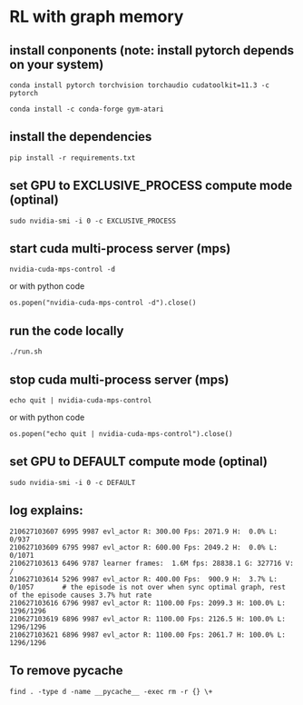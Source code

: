 # RL with graph memory


## install conponents (note: install pytorch depends on your system)

    conda install pytorch torchvision torchaudio cudatoolkit=11.3 -c pytorch

    conda install -c conda-forge gym-atari
    
## install the dependencies

    pip install -r requirements.txt


## set GPU to EXCLUSIVE_PROCESS compute mode (optinal)

    sudo nvidia-smi -i 0 -c EXCLUSIVE_PROCESS


## start cuda multi-process server (mps)

    nvidia-cuda-mps-control -d

or with python code

    os.popen("nvidia-cuda-mps-control -d").close()

## run the code locally

    ./run.sh

## stop cuda multi-process server (mps)

    echo quit | nvidia-cuda-mps-control

or with python code

    os.popen("echo quit | nvidia-cuda-mps-control").close()

## set GPU to DEFAULT compute mode (optinal)

    sudo nvidia-smi -i 0 -c DEFAULT

## log explains:

    210627103607 6995 9987 evl_actor R: 300.00 Fps: 2071.9 H:  0.0% L: 0/937                                    
    210627103609 6795 9987 evl_actor R: 600.00 Fps: 2049.2 H:  0.0% L: 0/1071                                   
    210627103613 6496 9787 learner frames:  1.6M fps: 28838.1 G: 327716 V: /                                    
    210627103614 5296 9987 evl_actor R: 400.00 Fps:  900.9 H:  3.7% L: 0/1057       # the episode is not over when sync optimal graph, rest of the episode causes 3.7% hut rate                            
    210627103616 6796 9987 evl_actor R: 1100.00 Fps: 2099.3 H: 100.0% L: 1296/1296
    210627103619 6896 9987 evl_actor R: 1100.00 Fps: 2126.5 H: 100.0% L: 1296/1296
    210627103621 6896 9987 evl_actor R: 1100.00 Fps: 2061.7 H: 100.0% L: 1296/1296

## To remove __pycache__

    find . -type d -name __pycache__ -exec rm -r {} \+